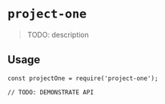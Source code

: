 # `project-one`

> TODO: description

## Usage

```
const projectOne = require('project-one');

// TODO: DEMONSTRATE API
```
